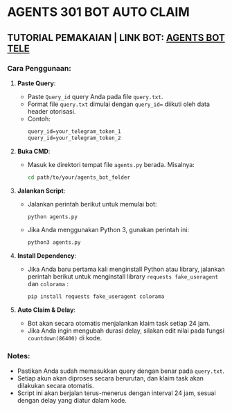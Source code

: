 # AGENTS 301 BOT AUTO CLAIM

## TUTORIAL PEMAKAIAN | LINK BOT: [AGENTS BOT TELE](https://t.me/Agent301Bot/app?startapp=onetime7004657754)

### Cara Penggunaan:
1. **Paste Query**: 
   - Paste `Query_id` query Anda pada file `query.txt`.
   - Format file `query.txt` dimulai dengan `query_id=` diikuti oleh data header otorisasi.
   - Contoh:
     ```txt
     query_id=your_telegram_token_1
     query_id=your_telegram_token_2
     ```

2. **Buka CMD**: 
   - Masuk ke direktori tempat file `agents.py` berada. Misalnya:
     ```bash
     cd path/to/your/agents_bot_folder
     ```

3. **Jalankan Script**:
   - Jalankan perintah berikut untuk memulai bot:
     ```bash
     python agents.py
     ```
   - Jika Anda menggunakan Python 3, gunakan perintah ini:
     ```bash
     python3 agents.py
     ```

4. **Install Dependency**: 
   - Jika Anda baru pertama kali menginstall Python atau library, jalankan perintah berikut untuk menginstall library `requests fake_useragent` dan `colorama` :
     ```bash
     pip install requests fake_useragent colorama
     ```

5. **Auto Claim & Delay**:
   - Bot akan secara otomatis menjalankan klaim task setiap 24 jam.
   - Jika Anda ingin mengubah durasi delay, silakan edit nilai pada fungsi `countdown(86400)` di kode.

### Notes:
- Pastikan Anda sudah memasukkan query dengan benar pada `query.txt`.
- Setiap akun akan diproses secara berurutan, dan klaim task akan dilakukan secara otomatis.
- Script ini akan berjalan terus-menerus dengan interval 24 jam, sesuai dengan delay yang diatur dalam kode.
